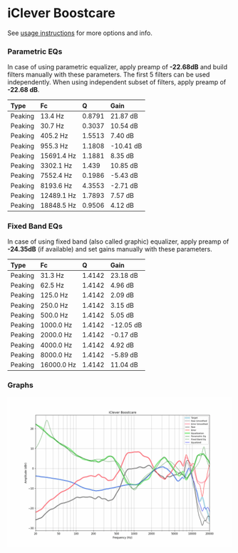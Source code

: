 # iClever Boostcare
See [usage instructions](https://github.com/jaakkopasanen/AutoEq#usage) for more options and info.

### Parametric EQs
In case of using parametric equalizer, apply preamp of **-22.68dB** and build filters manually
with these parameters. The first 5 filters can be used independently.
When using independent subset of filters, apply preamp of **-22.68 dB**.

| Type    | Fc         |      Q | Gain      |
|:--------|:-----------|:-------|:----------|
| Peaking | 13.4 Hz    | 0.8791 | 21.87 dB  |
| Peaking | 30.7 Hz    | 0.3037 | 10.54 dB  |
| Peaking | 405.2 Hz   | 1.5513 | 7.40 dB   |
| Peaking | 955.3 Hz   | 1.1808 | -10.41 dB |
| Peaking | 15691.4 Hz | 1.1881 | 8.35 dB   |
| Peaking | 3302.1 Hz  | 1.439  | 10.85 dB  |
| Peaking | 7552.4 Hz  | 0.1986 | -5.43 dB  |
| Peaking | 8193.6 Hz  | 4.3553 | -2.71 dB  |
| Peaking | 12489.1 Hz | 1.7893 | 7.57 dB   |
| Peaking | 18848.5 Hz | 0.9506 | 4.12 dB   |

### Fixed Band EQs
In case of using fixed band (also called graphic) equalizer, apply preamp of **-24.35dB**
(if available) and set gains manually with these parameters.

| Type    | Fc         |      Q | Gain      |
|:--------|:-----------|:-------|:----------|
| Peaking | 31.3 Hz    | 1.4142 | 23.18 dB  |
| Peaking | 62.5 Hz    | 1.4142 | 4.96 dB   |
| Peaking | 125.0 Hz   | 1.4142 | 2.09 dB   |
| Peaking | 250.0 Hz   | 1.4142 | 3.15 dB   |
| Peaking | 500.0 Hz   | 1.4142 | 5.05 dB   |
| Peaking | 1000.0 Hz  | 1.4142 | -12.05 dB |
| Peaking | 2000.0 Hz  | 1.4142 | -0.17 dB  |
| Peaking | 4000.0 Hz  | 1.4142 | 4.92 dB   |
| Peaking | 8000.0 Hz  | 1.4142 | -5.89 dB  |
| Peaking | 16000.0 Hz | 1.4142 | 11.04 dB  |

### Graphs
![](./iClever%20Boostcare.png)